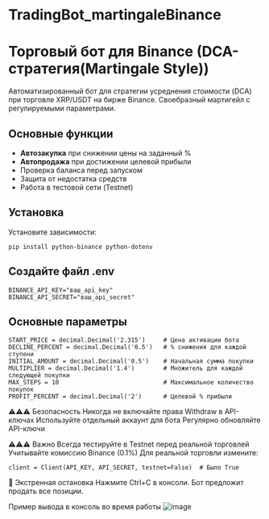 # TradingBot_martingaleBinance
# Торговый бот для Binance (DCA-стратегия(Martingale Style))

Автоматизированный бот для стратегии усреднения стоимости (DCA) при торговле XRP/USDT на бирже Binance. 
Своебразный мартигейл с регулируемыми параметрами.

## Основные функции
- **Автозакупка** при снижении цены на заданный %
- **Автопродажа** при достижении целевой прибыли
- Проверка баланса перед запуском
- Защита от недостатка средств
- Работа в тестовой сети (Testnet)

##  Установка
Установите зависимости:
```
pip install python-binance python-dotenv
```
## Создайте файл .env
```
BINANCE_API_KEY="ваш_api_key"
BINANCE_API_SECRET="ваш_api_secret"
```
## Основные параметры
```
START_PRICE = decimal.Decimal('2.315')     # Цена активации бота
DECLINE_PERCENT = decimal.Decimal('0.5')   # % снижения для каждой ступени
INITIAL_AMOUNT = decimal.Decimal('0.5')    # Начальная сумма покупки
MULTIPLIER = decimal.Decimal('1.4')        # Множитель для каждой следующей покупки
MAX_STEPS = 10                             # Максимальное количество покупок
PROFIT_PERCENT = decimal.Decimal('2')      # Целевой % прибыли
```
⚠️⚠️⚠️ Безопасность
Никогда не включайте права Withdraw в API-ключах
Используйте отдельный аккаунт для бота
Регулярно обновляйте API-ключи

⚠️⚠️⚠️ Важно
Всегда тестируйте в Testnet перед реальной торговлей
Учитывайте комиссию Binance (0.1%)
Для реальной торговли измените:
```
client = Client(API_KEY, API_SECRET, testnet=False)  # Было True 
```
🛑 Экстренная остановка
Нажмите Ctrl+C в консоли. Бот предложит продать все позиции.

Пример вывода в консоль во время работы
![image](https://github.com/user-attachments/assets/daa4e37b-b804-4c8d-9581-b4e177917b36)
